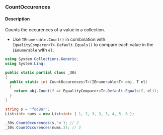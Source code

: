 ### CountOccurences

#### Description



Counts the occurences of a value in a collection.

- Use `IEnumerable.Count()` in combination with `EqualityComparer<T>.Default.Equals()` to compare each value in the `IEnumerable` with `el`.

```csharp
using System.Collections.Generic;
using System.Linq;

public static partial class _30s 
{
  public static int CountOccurences<T>(IEnumerable<T> obj, T el) 
  {
    return obj.Count(f => EqualityComparer<T>.Default.Equals(f, el));
  }
}
```

```csharp
string s = "fooBar";
List<int> nums = new List<int> { 1, 2, 3, 3, 3, 4, 5, 6 };

_30s.CountOccurences(s,'o'); // 2
_30s.CountOccurences(nums,3); // 3
```
